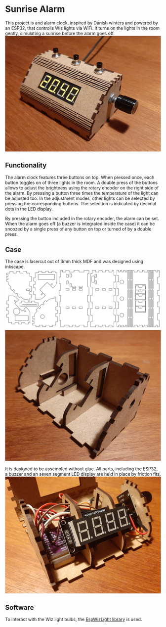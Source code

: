 # Sunrise Alarm 
This project is and alarm clock, inspired by Danish winters and powered by an ESP32, that controlls Wiz lights via WiFi. 
It turns on the lights in the room gently, simulating a sunrise before the alarm goes off. 
![Image of the alarm clock](https://github.com/Jonas-Finkler/sunrise-alarm/blob/main/images/alarm.jpg)

## Functionality
The alarm clock features three buttons on top. 
When pressed once, each button toggles on of three lights in the room. 
A double press of the buttons allows to adjust the brightness using the rotary encoder on the right side of the alarm. 
By pressing a button three times the temperature of the light can be adjusted too. 
In the adjustment modes, other lights can be selected by pressing the corresponding buttons. 
The selection is indicated by decimal dots in the LED display. 

By pressing the button included in the rotary encoder, the alarm can be set. 
When the alarm goes off (a buzzer is integrated inside the case) it can be snoozed by a single press of any button on top or turned of by a double press. 

## Case
The case is lasercut out of 3mm thick MDF and was designed using inkscape. 
![Lasercutting of the case](https://github.com/Jonas-Finkler/sunrise-alarm/blob/main/images/case-cut.svg)
![Empty case](https://github.com/Jonas-Finkler/sunrise-alarm/blob/main/images/case_empty.jpg)

It is designed to be assembled without glue. 
All parts, including the ESP32, a buzzer and an seven segment LED display are held in place by friction fits.
![Case with parts](https://github.com/Jonas-Finkler/sunrise-alarm/blob/main/images/front_assembled.jpg)

## Software
To interact with the Wiz light bulbs, the [EspWizLight library](https://github.com/Jonas-Finkler/EspWizLight) is used.
